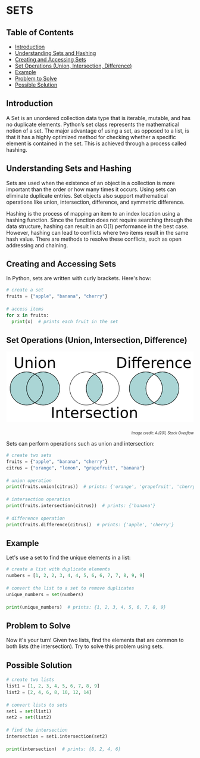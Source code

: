 # SETS <!-- omit in toc -->

## Table of Contents <!-- omit in toc -->

- [Introduction](#introduction)
- [Understanding Sets and Hashing](#understanding-sets-and-hashing)
- [Creating and Accessing Sets](#creating-and-accessing-sets)
- [Set Operations (Union, Intersection, Difference)](#set-operations-union-intersection-difference)
- [Example](#example)
- [Problem to Solve](#problem-to-solve)
- [Possible Solution](#possible-solution)

## Introduction

A Set is an unordered collection data type that is iterable, mutable, and has no duplicate elements. Python’s set class represents the mathematical notion of a set. The major advantage of using a set, as opposed to a list, is that it has a highly optimized method for checking whether a specific element is contained in the set. This is achieved through a process called hashing.

## Understanding Sets and Hashing

Sets are used when the existence of an object in a collection is more important than the order or how many times it occurs. Using sets can eliminate duplicate entries. Set objects also support mathematical operations like union, intersection, difference, and symmetric difference.

Hashing is the process of mapping an item to an index location using a hashing function. Since the function does not require searching through the data structure, hashing can result in an O(1) performance in the best case. However, hashing can lead to conflicts where two items result in the same hash value. There are methods to resolve these conflicts, such as open addressing and chaining.

## Creating and Accessing Sets

In Python, sets are written with curly brackets. Here's how:

```python
# create a set
fruits = {"apple", "banana", "cherry"}

# access items
for x in fruits:
  print(x)  # prints each fruit in the set
```

## Set Operations (Union, Intersection, Difference)

<p align="center">
<img src="/images/sets_uid.png" alt="Venn diagram of union, intersection, and difference style sets"></p>
<p align="right"><small><em><sub>Image credit: AJ201, Stack Overflow</sub></em></small></p>

Sets can perform operations such as union and intersection:

``` python
# create two sets
fruits = {"apple", "banana", "cherry"}
citrus = {"orange", "lemon", "grapefruit", "banana"}

# union operation
print(fruits.union(citrus))  # prints: {'orange', 'grapefruit', 'cherry', 'apple', 'lemon', 'banana'}

# intersection operation
print(fruits.intersection(citrus))  # prints: {'banana'}

# difference operation
print(fruits.difference(citrus))  # prints: {'apple', 'cherry'}
```

## Example

Let's use a set to find the unique elements in a list:

```python
# create a list with duplicate elements
numbers = [1, 2, 2, 3, 4, 4, 5, 6, 6, 7, 7, 8, 9, 9]

# convert the list to a set to remove duplicates
unique_numbers = set(numbers)

print(unique_numbers)  # prints: {1, 2, 3, 4, 5, 6, 7, 8, 9}
```

## Problem to Solve

Now it's your turn! Given two lists, find the elements that are common to both lists (the intersection). Try to solve this problem using sets.

## Possible Solution

```python
# create two lists
list1 = [1, 2, 3, 4, 5, 6, 7, 8, 9]
list2 = [2, 4, 6, 8, 10, 12, 14]

# convert lists to sets
set1 = set(list1)
set2 = set(list2)

# find the intersection
intersection = set1.intersection(set2)

print(intersection)  # prints: {8, 2, 4, 6}
```
